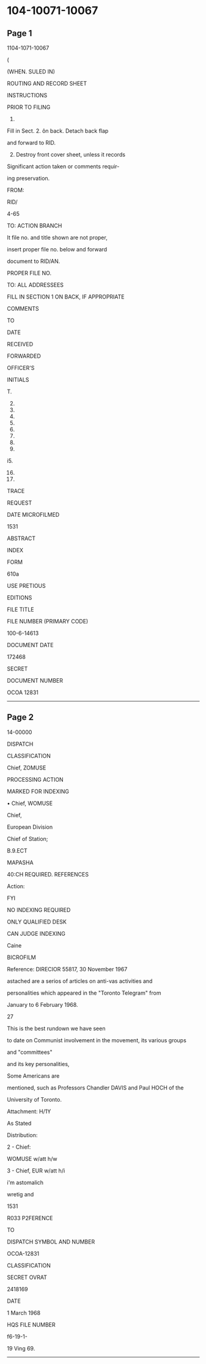 # 104-10071-10067

## Page 1

1104-1071-10067

(

(WHEN. SULED IN)

ROUTING AND RECORD SHEET

INSTRUCTIONS

PRIOR TO FILING

1.

Fill in Sect. 2. ôn back. Detach back flap

and forward to RID.

2. Destroy front cover sheet, unless it records

Significant action taken or comments requir-

ing preservation.

FROM:

RID/

4-65

TO: ACTION BRANCH

It file no. and title shown are not proper,

insert proper file no. below and forward

document to RID/AN.

PROPER FILE NO.

TO: ALL ADDRESSEES

FILL IN SECTION 1 ON BACK, IF APPROPRIATE

COMMENTS

TO

DATE

RECEIVED

FORWARDED

OFFICER'S

INITIALS

T.

2.

3.

4.

8.

9.

12.

13.

14.

i5.

16.

17.

TRACE

REQUEST

DATE MICROFILMED

1531

ABSTRACT

INDEX

FORM

610a

USE PRETIOUS

EDITIONS

FILE TITLE

FILE NUMBER (PRIMARY CODE)

100-6-14613

DOCUMENT DATE

172468

SECRET

DOCUMENT NUMBER

OCOA 12831

---

## Page 2

14-00000

DISPATCH

CLASSIFICATION

Chief, ZOMUSE

PROCESSING ACTION

MARKED FOR INDEXING

• Chief, WOMUSE

Chief,

European Division

Chief of Station;

B.9.ECT

MAPASHA

40:CH REQUIRED. REFERENCES

Action:

FYI

NO INDEXING REQUIRED

ONLY QUALIFIED DESK

CAN JUDGE INDEXING

Caine

BICROFILM

Reference: DIRECIOR 55817, 30 November 1967

astached are a serios of articles on anti-vas activities and

personalities which appeared in the "Toronto Telegram" from

January to 6 February 1968.

27

This is the best rundown we have seen

to date on Communist involvement in the movement, its various groups

and "committees"

and its key personalities,

Some Americans are

mentioned, such as Professors Chandler DAVIS and Paul HOCH of the

University of Toronto.

Attachment: H/1Y

As Stated

Distribution:

2 - Chief:

WOMUSE w/att h/w

3 - Chief, EUR w/att h/i

i'm astomalich

wretig and

1531

R033 P2FERENCE

TO

DISPATCH SYMBOL AND NUMBER

OCOA-12831

CLASSIFICATION

SECRET OVRAT

2418169

DATE

1 March 1968

HQS FILE NUMBER

f6-19-1-

19 Ving 69.

---

